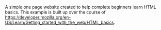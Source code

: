 A simple one page website created to help complete beginners learn HTML basics. 
This example is built up over the course of https://developer.mozilla.org/en-US/Learn/Getting_started_with_the_web/HTML_basics.